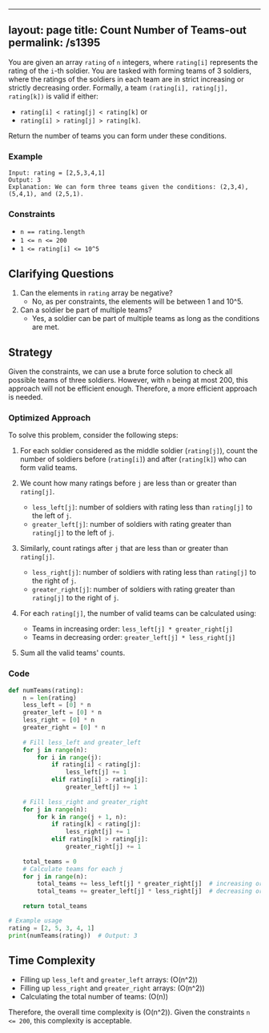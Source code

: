 
---
layout: page
title:  Count Number of Teams-out
permalink: /s1395
---

You are given an array `rating` of `n` integers, where `rating[i]` represents the rating of the `i`-th soldier. You are tasked with forming teams of 3 soldiers, where the ratings of the soldiers in each team are in strict increasing or strictly decreasing order. Formally, a team `(rating[i], rating[j], rating[k])` is valid if either:

- `rating[i] < rating[j] < rating[k]` or
- `rating[i] > rating[j] > rating[k]`.

Return the number of teams you can form under these conditions.

### Example
```
Input: rating = [2,5,3,4,1]
Output: 3
Explanation: We can form three teams given the conditions: (2,3,4), (5,4,1), and (2,5,1).
```

### Constraints
- `n == rating.length`
- `1 <= n <= 200`
- `1 <= rating[i] <= 10^5`

## Clarifying Questions

1. Can the elements in `rating` array be negative?
   - No, as per constraints, the elements will be between 1 and 10^5.
2. Can a soldier be part of multiple teams?
   - Yes, a soldier can be part of multiple teams as long as the conditions are met.

## Strategy

Given the constraints, we can use a brute force solution to check all possible teams of three soldiers. However, with `n` being at most 200, this approach will not be efficient enough. Therefore, a more efficient approach is needed.

### Optimized Approach

To solve this problem, consider the following steps:

1. For each soldier considered as the middle soldier (`rating[j]`), count the number of soldiers before (`rating[i]`) and after (`rating[k]`) who can form valid teams.
   
2. We count how many ratings before `j` are less than or greater than `rating[j]`.
   - `less_left[j]`: number of soldiers with rating less than `rating[j]` to the left of `j`.
   - `greater_left[j]`: number of soldiers with rating greater than `rating[j]` to the left of `j`.

3. Similarly, count ratings after `j` that are less than or greater than `rating[j]`.
   - `less_right[j]`: number of soldiers with rating less than `rating[j]` to the right of `j`.
   - `greater_right[j]`: number of soldiers with rating greater than `rating[j]` to the right of `j`.

4. For each `rating[j]`, the number of valid teams can be calculated using:
   - Teams in increasing order: `less_left[j] * greater_right[j]`
   - Teams in decreasing order: `greater_left[j] * less_right[j]`

5. Sum all the valid teams' counts.

### Code

```python
def numTeams(rating):
    n = len(rating)
    less_left = [0] * n
    greater_left = [0] * n
    less_right = [0] * n
    greater_right = [0] * n
    
    # Fill less_left and greater_left
    for j in range(n):
        for i in range(j):
            if rating[i] < rating[j]:
                less_left[j] += 1
            elif rating[i] > rating[j]:
                greater_left[j] += 1
                
    # Fill less_right and greater_right
    for j in range(n):
        for k in range(j + 1, n):
            if rating[k] < rating[j]:
                less_right[j] += 1
            elif rating[k] > rating[j]:
                greater_right[j] += 1
                
    total_teams = 0
    # Calculate teams for each j
    for j in range(n):
        total_teams += less_left[j] * greater_right[j]  # increasing order
        total_teams += greater_left[j] * less_right[j]  # decreasing order
        
    return total_teams

# Example usage
rating = [2, 5, 3, 4, 1]
print(numTeams(rating))  # Output: 3
```

## Time Complexity

- Filling up `less_left` and `greater_left` arrays: \(O(n^2)\)
- Filling up `less_right` and `greater_right` arrays: \(O(n^2)\)
- Calculating the total number of teams: \(O(n)\)

Therefore, the overall time complexity is \(O(n^2)\). Given the constraints `n <= 200`, this complexity is acceptable.